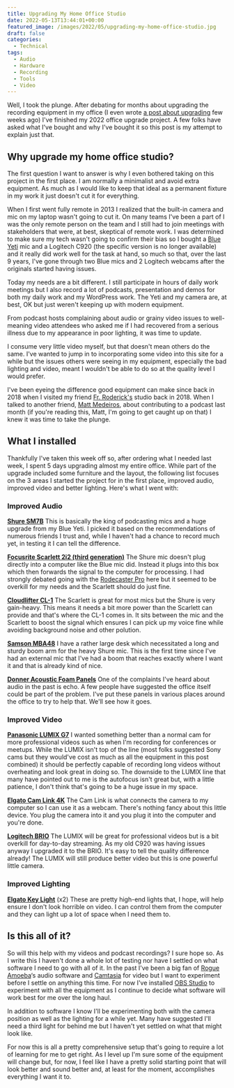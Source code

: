 ```yaml
---
title: Upgrading My Home Office Studio
date: 2022-05-13T13:44:01+00:00
featured_image: /images/2022/05/upgrading-my-home-office-studio.jpg
draft: false
categories:
  - Technical
tags:
  - Audio
  - Hardware
  - Recording
  - Tools
  - Video
---
```


Well, I took the plunge. After debating for months about upgrading the recording equipment in my office (I even wrote [a post about upgrading][1] few weeks ago) I've finished my 2022 office upgrade project. A few folks have asked what I've bought and why I've bought it so this post is my attempt to explain just that.

## Why upgrade my home office studio?

The first question I want to answer is why I even bothered taking on this project in the first place. I am normally a minimalist and avoid extra equipment. As much as I would like to keep that ideal as a permanent fixture in my work it just doesn't cut it for everything.

When I first went fully remote in 2013 I realized that the built-in camera and mic on my laptop wasn't going to cut it. On many teams I've been a part of I was the only remote person on the team and I still had to join meetings with stakeholders that were, at best, skeptical of remote work. I was determined to make sure my tech wasn't going to confirm their bias so I bought a [Blue Yeti][2] mic and a Logitech C920 (the specific version is no longer available) and it really did work well for the task at hand, so much so that, over the last 9 years, I've gone through two Blue mics and 2 Logitech webcams after the originals started having issues.

Today my needs are a bit different. I still participate in hours of daily work meetings but I also record a lot of podcasts, presentation and demos for both my daily work and my WordPress work. The Yeti and my camera are, at best, OK but just weren't keeping up with modern equipment.

From podcast hosts complaining about audio or grainy video issues to well-meaning video attendees who asked me if I had recovered from a serious illness due to my appearance in poor lighting, it was time to update.

I consume very little video myself, but that doesn't mean others do the same. I've wanted to jump in to incorporating some video into this site for a while but the issues others were seeing in my equipment, especially the bad lighting and video, meant I wouldn't be able to do so at the quality level I would prefer.

I've been eyeing the difference good equipment can make since back in 2018 when I visited my friend [Fr. Roderick's][3] studio back in 2018. When I talked to another friend, [Matt Medeiros][4], about contributing to a podcast last month (if you're reading this, Matt, I'm going to get caught up on that) I knew it was time to take the plunge.

## What I installed

Thankfully I've taken this week off so, after ordering what I needed last week, I spent 5 days upgrading almost my entire office. While part of the upgrade included some furniture and the layout, the following list focuses on the 3 areas I started the project for in the first place, improved audio, improved video and better lighting. Here's what I went with:

### Improved Audio

[**Shure SM7B**][5] This is basically the king of podcasting mics and a huge upgrade from my Blue Yeti. I picked it based on the recommendations of numerous friends I trust and, while I haven't had a chance to record much yet, in testing it I can tell the difference.

[**Focusrite Scarlett 2i2 (third generation)**][6] The Shure mic doesn't plug directly into a computer like the Blue mic did. Instead it plugs into this box which then forwards the signal to the computer for processing. I had strongly debated going with the [Rodecaster Pro][7] here but it seemed to be overkill for my needs and the Scarlett should do just fine.

[**Cloudlifter CL-1**][8] The Scarlett is great for most mics but the Shure is very gain-heavy. This means it needs a bit more power than the Scarlett can provide and that's where the CL-1 comes in. It sits between the mic and the Scarlett to boost the signal which ensures I can pick up my voice fine while avoiding background noise and other polution.

[**Samson MBA48**][9] I have a rather large desk which necessitated a long and sturdy boom arm for the heavy Shure mic. This is the first time since I've had an external mic that I've had a boom that reaches exactly where I want it and that is already kind of nice.

[**Donner Acoustic Foam Panels**][10] One of the complaints I've heard about audio in the past is echo. A few people have suggested the office itself could be part of the problem. I've put these panels in various places around the office to try to help that. We'll see how it goes.

### Improved Video

[**Panasonic LUMIX G7**][11] I wanted something better than a normal cam for more professional videos such as when I'm recording for conferences or meetups. While the LUMIX isn't top of the line (most folks suggested Sony cams but they would've cost as much as all the equipment in this post combined) it should be perfectly capable of recording long videos without overheating and look great in doing so. The downside to the LUMIX line that many have pointed out to me is the autofocus isn't great but, with a little patience, I don't think that's going to be a huge issue in my space.

[**Elgato Cam Link 4K**][12] The Cam Link is what connects the camera to my computer so I can use it as a webcam. There's nothing fancy about this little device. You plug the camera into it and you plug it into the computer and you're done.

[**Logitech BRIO**][13] The LUMIX will be great for professional videos but is a bit overkill for day-to-day streaming. As my old C920 was having issues anyway I upgraded it to the BRIO. It's easy to tell the quality difference already! The LUMIX will still produce better video but this is one powerful little camera.

### Improved Lighting

[**Elgato Key Light**][14] (x2) These are pretty high-end lights that, I hope, will help ensure I don't look horrible on video. I can control them from the computer and they can light up a lot of space when I need them to.

## Is this all of it?

So will this help with my videos and podcast recordings? I sure hope so. As I write this I haven't done a whole lot of testing nor have I settled on what software I need to go with all of it. In the past I've been a big fan of [Rogue Amoeba][15]&#8216;s audio software and [Camtasia][16] for video but I want to experiment before I settle on anything this time. For now I've installed [OBS Studio][17] to experiment with all the equipment as I continue to decide what software will work best for me over the long haul.

In addition to software I know I'll be experimenting both with the camera position as well as the lighting for a while yet. Many have suggested I'll need a third light for behind me but I haven't yet settled on what that might look like.

For now this is all a pretty comprehensive setup that's going to require a lot of learning for me to get right. As I level up I'm sure some of the equipment will change but, for now, I feel like I have a pretty solid starting point that will look better and sound better and, at least for the moment, accomplishes everything I want it to.

 [1]: /2022/05/do-i-need-to-upgrade-my-home-studio/
 [2]: https://www.bluemic.com/en-us/products/yeti/
 [3]: https://www.fatherroderick.com/
 [4]: https://craftedbymatt.com/
 [5]: https://www.shure.com/en-GB/products/microphones/sm7b
 [6]: https://focusrite.com/en/usb-audio-interface/scarlett/scarlett-2i2
 [7]: https://rode.com/en/interfaces-and-mixers/rodecaster-series/rodecaster-pro
 [8]: https://www.cloudmicrophones.com/cloudlifter-cl-1
 [9]: http://www.samsontech.com/samson/products/accessories/microphone-stands/mba48/
 [10]: https://www.amazon.com/Donner-Fireproof-Soundproofing-Cancelling-Recording/dp/B08519Y4TQ?th=1
 [11]: https://smile.amazon.com/gp/product/B00X409PQS/ref=ppx_od_dt_b_asin_title_s03?ie=UTF8&psc=1
 [12]: https://www.elgato.com/en/cam-link-4k
 [13]: https://www.logitech.com/en-us/products/webcams/brio-4k-hdr-webcam.960-001105.html
 [14]: https://www.elgato.com/en/key-light
 [15]: https://rogueamoeba.com/
 [16]: https://www.techsmith.com/video-editor.html
 [17]: https://obsproject.com/